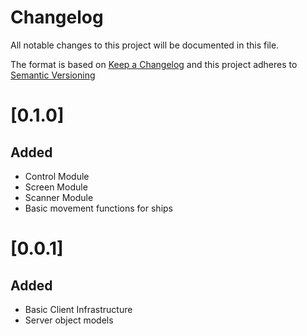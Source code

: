 # Changelog
All notable changes to this project will be documented in this file.

The format is based on [Keep a Changelog](https://keepachangelog.com/en/1.0.0/)
and this project adheres to [Semantic Versioning](http://semver.org/spec/v2.0.0.html)
# [0.1.0]
## Added
 - Control Module
 - Screen Module
 - Scanner Module
 - Basic movement functions for ships

# [0.0.1]
## Added
 - Basic Client Infrastructure
 - Server object models
